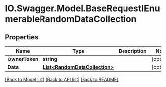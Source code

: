 # IO.Swagger.Model.BaseRequestIEnumerableRandomDataCollection
## Properties

Name | Type | Description | Notes
------------ | ------------- | ------------- | -------------
**OwnerToken** | **string** |  | [optional] 
**Data** | [**List&lt;RandomDataCollection&gt;**](RandomDataCollection.md) |  | [optional] 

[[Back to Model list]](../README.md#documentation-for-models) [[Back to API list]](../README.md#documentation-for-api-endpoints) [[Back to README]](../README.md)

